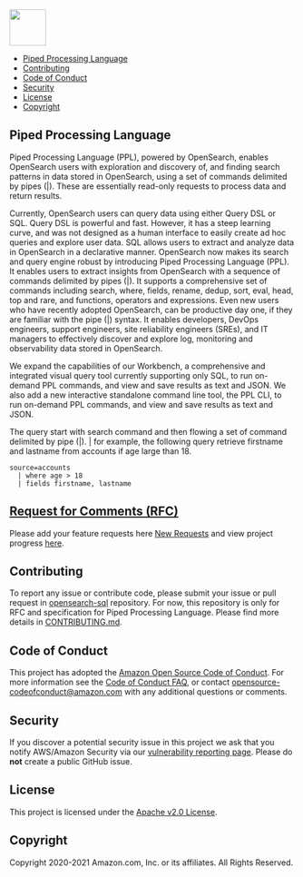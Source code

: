 
<img src="https://opensearch.org/assets/brand/SVG/Logo/opensearch_logo_default.svg" height="64px"/>

- [Piped Processing Language](#piped-processing-language)
- [Contributing](#contributing)
- [Code of Conduct](#code-of-conduct)
- [Security](#security)
- [License](#license)
- [Copyright](#copyright)

## Piped Processing Language

Piped Processing Language (PPL), powered by OpenSearch, enables OpenSearch users with exploration and discovery of, and finding search patterns in data stored in OpenSearch, using a set of commands delimited by pipes (|). These are essentially read-only requests to process data and return results.

Currently, OpenSearch users can query data using either Query DSL or SQL. Query DSL is powerful and fast. However, it has a steep learning curve, and was not designed as a human interface to easily create ad hoc queries and explore user data. SQL allows users to extract and analyze data in OpenSearch in a declarative manner. OpenSearch now makes its search and query engine robust by introducing Piped Processing Language (PPL). It enables users to extract insights from OpenSearch with a sequence of commands delimited by pipes (|). It supports a comprehensive set of commands including search, where, fields, rename, dedup, sort, eval, head, top and rare, and functions, operators and expressions. Even new users who have recently adopted OpenSearch, can be productive day one, if they are familiar with the pipe (|) syntax. It enables developers, DevOps engineers, support engineers, site reliability engineers (SREs), and IT managers to effectively discover and explore log, monitoring and observability data stored in OpenSearch.

We expand the capabilities of our Workbench, a comprehensive and integrated visual query tool currently supporting only SQL, to run on-demand PPL commands, and view and save results as text and JSON. We also add a new interactive standalone command line tool, the PPL CLI, to run on-demand PPL commands, and view and save results as text and JSON.

The query start with search command and then flowing a set of command delimited by pipe (|). | for example, the following query retrieve firstname and lastname from accounts if age large than 18.

```
source=accounts
  | where age > 18
  | fields firstname, lastname
```

## [Request for Comments (RFC)](https://github.com/dai-chen/piped-processing-language/blob/main/docs/rfc/RFC_%20Analysis%20semi-structured%20data%20with%20Piped%20Processing%20Language.pdf)
Please add your feature requests here [New Requests](https://github.com/opensearch-project/piped-processing-language/issues) and view project progress [here](https://github.com/orgs/opensearch-project/projects).


## Contributing

To report any issue or contribute code, please submit your issue or pull request in [opensearch-sql](https://github.com/opensearch-project/sql) repository. For now, this repository is only for RFC and specification for Piped Processing Language. Please find more details in [CONTRIBUTING.md](./CONTRIBUTING.md).


## Code of Conduct

This project has adopted the [Amazon Open Source Code of Conduct](CODE_OF_CONDUCT.md). For more information see the [Code of Conduct FAQ](https://aws.github.io/code-of-conduct-faq), or contact [opensource-codeofconduct@amazon.com](mailto:opensource-codeofconduct@amazon.com) with any additional questions or comments.


## Security

If you discover a potential security issue in this project we ask that you notify AWS/Amazon Security via our [vulnerability reporting page](http://aws.amazon.com/security/vulnerability-reporting/). Please do **not** create a public GitHub issue.


## License

This project is licensed under the [Apache v2.0 License](LICENSE.txt).


## Copyright

Copyright 2020-2021 Amazon.com, Inc. or its affiliates. All Rights Reserved.

